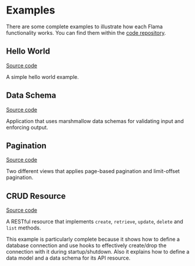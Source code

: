 # Examples

There are some complete examples to illustrate how each Flama functionality works. You can find them within the 
[code repository](https://github.com/perdy/flama/tree/master/examples).

## Hello World
[Source code](https://github.com/perdy/flama/tree/master/examples/hello_world.py)

A simple hello world example.

## Data Schema
[Source code](https://github.com/perdy/flama/tree/master/examples/data_schema.py)

Application that uses marshmallow data schemas for validating input and enforcing output.

## Pagination
[Source code](https://github.com/perdy/flama/tree/master/examples/pagination.py)

Two different views that applies page-based pagination and limit-offset pagination.

## CRUD Resource
[Source code](https://github.com/perdy/flama/tree/master/examples/resource.py)

A RESTful resource that implements `create`, `retrieve`, `update`, `delete` and `list` methods.

This example is particularly complete because it shows how to define a database connection and use hooks to effectively 
create/drop the connection with it during startup/shutdown. Also it explains how to define a data model and a data 
schema for its API resource.
